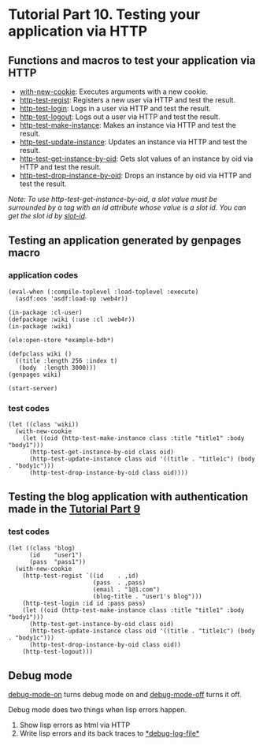 Tutorial Part 10. Testing your application via HTTP
====================================================

Functions and macros to test your application via HTTP
-------------------------------------------------------
- [with-new-cookie](http://web4r.org/en/api#with-new-cookie): Executes arguments with a new cookie.
- [http-test-regist](http://web4r.org/en/api#http-test-regist): Registers a new user via HTTP and test the result.
- [http-test-login](http://web4r.org/en/api#http-test-login): Logs in a user via HTTP and test the result.
- [http-test-logout](http://web4r.org/en/api#http-test-logout): Logs out a user via HTTP and test the result.
- [http-test-make-instance](http://web4r.org/en/api#http-test-make-instance): Makes an instance via HTTP and test the result.
- [http-test-update-instance](http://web4r.org/en/api#http-test-update-instance): Updates an instance via HTTP and test the result.
- [http-test-get-instance-by-oid](http://web4r.org/en/api#http-test-get-instance-by-oid): Gets slot values of an instance by oid via HTTP and test the result.
- [http-test-drop-instance-by-oid](http://web4r.org/en/api#http-test-drop-instance-by-oid): Drops an instance by oid via HTTP and test the result.

*Note: To use http-test-get-instance-by-oid, a slot value must be surrounded by a tag with an id attribute whose value is a slot id. You can get the slot id by [slot-id](http://web4r.org/en/api#slot-id).*

Testing an application generated by genpages macro
---------------------------------------------------

### application codes

    (eval-when (:compile-toplevel :load-toplevel :execute)
      (asdf:oos 'asdf:load-op :web4r))
    
    (in-package :cl-user)
    (defpackage :wiki (:use :cl :web4r))
    (in-package :wiki)
    
    (ele:open-store *example-bdb*)
    
    (defpclass wiki ()
      ((title :length 256 :index t)
       (body  :length 3000)))
    (genpages wiki)
    
    (start-server)

### test codes

    (let ((class 'wiki))
      (with-new-cookie
        (let ((oid (http-test-make-instance class :title "title1" :body "body1")))
          (http-test-get-instance-by-oid class oid)
          (http-test-update-instance class oid '((title . "title1c") (body . "body1c")))
          (http-test-drop-instance-by-oid class oid))))

Testing the blog application with authentication made in the [Tutorial Part 9](http://web4r.org/en/tutorial9)
------------------------------------------------------------------------------------------

### test codes

    (let ((class 'blog)
          (id    "user1")
          (pass  "pass1"))
      (with-new-cookie
        (http-test-regist `((id    . ,id)
                            (pass  . ,pass)
                            (email . "1@1.com")
                            (blog-title . "user1's blog")))
        (http-test-login :id id :pass pass)
        (let ((oid (http-test-make-instance class :title "title1" :body "body1")))
          (http-test-get-instance-by-oid class oid)
          (http-test-update-instance class oid '((title . "title1c") (body . "body1c")))
          (http-test-drop-instance-by-oid class oid))
        (http-test-logout)))

Debug mode
-----------
[debug-mode-on](http://web4r.org/en/api#debug-mode-on) turns debug mode on and [debug-mode-off](http://web4r.org/en/api#debug-mode-off) turns it off.  

Debug mode does two things when lisp errors happen.

1. Show lisp errors as html via HTTP
2. Write lisp errors and its back traces to [\*debug-log-file\*](http://web4r.org/en/api#*debug-log-file*)
